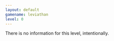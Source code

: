 ```yaml
---
layout: default
gamename: leviathan
level: 0
---
```

There is no information for this level, intentionally.
